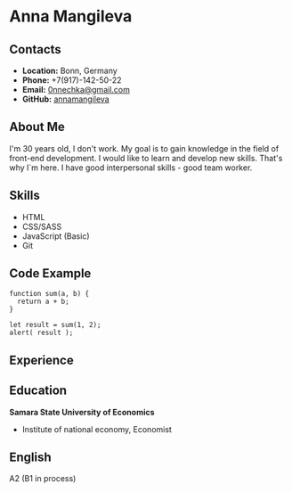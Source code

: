 # Anna Mangileva
## Contacts
- **Location:** Bonn, Germany
- **Phone:** +7(917)-142-50-22
- **Email:** [0nnechka@gmail.com](0nnechka@gmail.com)
- **GitHub:** [annamangileva](https://github.com/annamangileva)

## About Me
I'm 30 years old, I don't work. My goal is to gain knowledge in the field of front-end development.
I would like to learn and develop new skills. That's why I`m here. I have good interpersonal
skills - good team worker.

## Skills
- HTML
- CSS/SASS
- JavaScript (Basic)
- Git

## Code Example
```
function sum(a, b) {
  return a + b;
}

let result = sum(1, 2);
alert( result );
```

## Experience

## Education
**Samara State University of Economics**
- Institute of national economy, Economist

## English
A2 (B1 in process)
